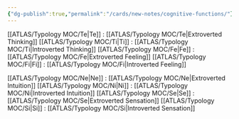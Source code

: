 ```yaml
---
{"dg-publish":true,"permalink":"/cards/new-notes/cognitive-functions/"}
---
```



[[ATLAS/Typology MOC/Te\|Te]] : [[ATLAS/Typology MOC/Te\|Extroverted Thinking]] 
[[ATLAS/Typology MOC/Ti\|Ti]] : [[ATLAS/Typology MOC/Ti\|Introverted Thinking]]
[[ATLAS/Typology MOC/Fe\|Fe]] : [[ATLAS/Typology MOC/Fe\|Extroverted Feeling]]
[[ATLAS/Typology MOC/Fi\|Fi]] : [[ATLAS/Typology MOC/Fi\|Introverted Feeling]]

[[ATLAS/Typology MOC/Ne\|Ne]] : [[ATLAS/Typology MOC/Ne\|Extroverted Intuition]]
[[ATLAS/Typology MOC/Ni\|Ni]] : [[ATLAS/Typology MOC/Ni\|Introverted Intuition]]
[[ATLAS/Typology MOC/Se\|Se]] : [[ATLAS/Typology MOC/Se\|Extroverted Sensation]]
[[ATLAS/Typology MOC/Si\|Si]] : [[ATLAS/Typology MOC/Si\|Introverted Sensation]]
